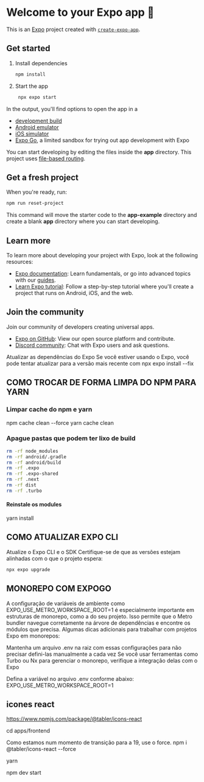 # Welcome to your Expo app 👋

This is an [Expo](https://expo.dev) project created with [`create-expo-app`](https://www.npmjs.com/package/create-expo-app).

## Get started

1. Install dependencies

   ```bash
   npm install
   ```

2. Start the app

   ```bash
    npx expo start
   ```

In the output, you'll find options to open the app in a

- [development build](https://docs.expo.dev/develop/development-builds/introduction/)
- [Android emulator](https://docs.expo.dev/workflow/android-studio-emulator/)
- [iOS simulator](https://docs.expo.dev/workflow/ios-simulator/)
- [Expo Go](https://expo.dev/go), a limited sandbox for trying out app development with Expo

You can start developing by editing the files inside the **app** directory. This project uses [file-based routing](https://docs.expo.dev/router/introduction).

## Get a fresh project

When you're ready, run:

```bash
npm run reset-project
```

This command will move the starter code to the **app-example** directory and create a blank **app** directory where you can start developing.

## Learn more

To learn more about developing your project with Expo, look at the following resources:

- [Expo documentation](https://docs.expo.dev/): Learn fundamentals, or go into advanced topics with our [guides](https://docs.expo.dev/guides).
- [Learn Expo tutorial](https://docs.expo.dev/tutorial/introduction/): Follow a step-by-step tutorial where you'll create a project that runs on Android, iOS, and the web.

## Join the community

Join our community of developers creating universal apps.

- [Expo on GitHub](https://github.com/expo/expo): View our open source platform and contribute.
- [Discord community](https://chat.expo.dev): Chat with Expo users and ask questions.


Atualizar as dependências do Expo
Se você estiver usando o Expo, você pode tentar atualizar para a versão mais recente com
npx expo install --fix

## COMO TROCAR DE FORMA LIMPA DO NPM PARA YARN
### Limpar cache do npm e yarn
npm cache clean --force
yarn cache clean

### Apague pastas que podem ter lixo de build
```bash
rm -rf node_modules
rm -rf android/.gradle
rm -rf android/build
rm -rf .expo
rm -rf .expo-shared
rm -rf .next
rm -rf dist
rm -rf .turbo
```
#### Reinstale os modules
yarn install

## COMO ATUALIZAR EXPO CLI
Atualize o Expo CLI e o SDK
Certifique-se de que as versões estejam alinhadas com o que o projeto espera:
```bash
npx expo upgrade
```
## MONOREPO COM EXPOGO

A configuração de variáveis de ambiente como EXPO_USE_METRO_WORKSPACE_ROOT=1 é especialmente importante em estruturas de monorepo, como a do seu projeto. Isso permite que o Metro bundler navegue corretamente na árvore de dependências e encontre os módulos que precisa.
Algumas dicas adicionais para trabalhar com projetos Expo em monorepos:

Mantenha um arquivo .env na raiz com essas configurações para não precisar defini-las manualmente a cada vez
Se você usar ferramentas como Turbo ou Nx para gerenciar o monorepo, verifique a integração delas com o Expo

Defina a variável no arquivo .env conforme abaixo: 
EXPO_USE_METRO_WORKSPACE_ROOT=1

## icones react

https://www.npmjs.com/package/@tabler/icons-react

cd apps/frontend

Como estamos num momento de transição para a 19, use o force. 
npm i @tabler/icons-react --force

yarn

npm dev start 